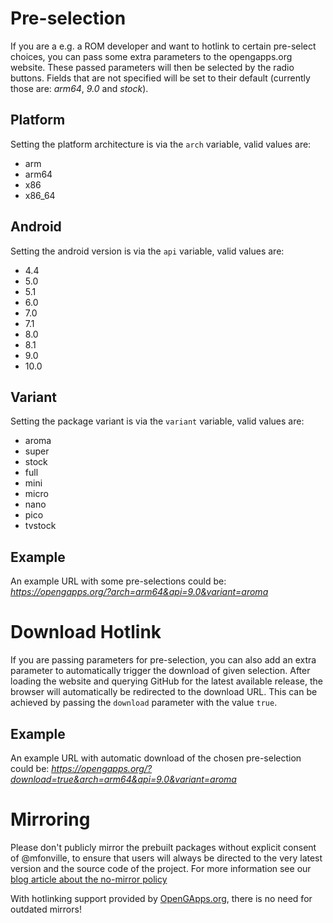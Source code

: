 # Pre-selection
If you are a e.g. a ROM developer and want to hotlink to certain pre-select choices, you can pass some extra parameters to the opengapps.org website. These passed parameters will then be selected by the radio buttons. Fields that are not specified will be set to their default (currently those are: _arm64_, _9.0_ and _stock_).

## Platform
Setting the platform architecture is via the ```arch``` variable, valid values are:
* arm
* arm64
* x86
* x86_64

## Android
Setting the android version is via the ```api``` variable, valid values are:
* 4.4
* 5.0
* 5.1
* 6.0
* 7.0
* 7.1
* 8.0
* 8.1
* 9.0
* 10.0

## Variant
Setting the package variant is via the ```variant``` variable, valid values are:
* aroma
* super
* stock
* full
* mini
* micro
* nano
* pico
* tvstock

## Example
An example URL with some pre-selections could be:
_https://opengapps.org/?arch=arm64&api=9.0&variant=aroma_

# Download Hotlink
If you are passing parameters for pre-selection, you can also add an extra parameter to automatically trigger the download of given selection. After loading the website and querying GitHub for the latest available release, the browser will automatically be redirected to the download URL. This can be achieved by passing the ```download``` parameter with the value ```true```.

## Example
An example URL with automatic download of the chosen pre-selection could be:
_https://opengapps.org/?download=true&arch=arm64&api=9.0&variant=aroma_

# Mirroring
Please don't publicly mirror the prebuilt packages without explicit consent of @mfonville, to ensure that users will always be directed to the very latest version and the source code of the project.
For more information see our [blog article about the no-mirror policy](https://opengapps.org/blog/post/2016/03/18/the-no-mirror-policy/)

With hotlinking support provided by [OpenGApps.org](https://opengapps.org), there is no need for outdated mirrors!